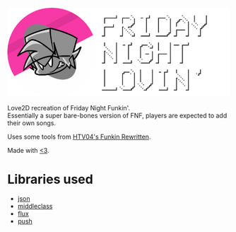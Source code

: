 ![icon](logo.png)

Love2D recreation of Friday Night Funkin'.<br/>
Essentially a super bare-bones version of FNF, players are expected to add their own songs.

Uses some tools from [HTV04's Funkin Rewritten](https://github.com/HTV04/funkin-rewritten).

Made with [<3](https://love2d.org/).

# Libraries used
- [json](https://github.com/rxi/json.lua)
- [middleclass](https://github.com/kikito/middleclass)
- [flux](https://github.com/rxi/flux)
- [push](https://github.com/Ulydev/push/)